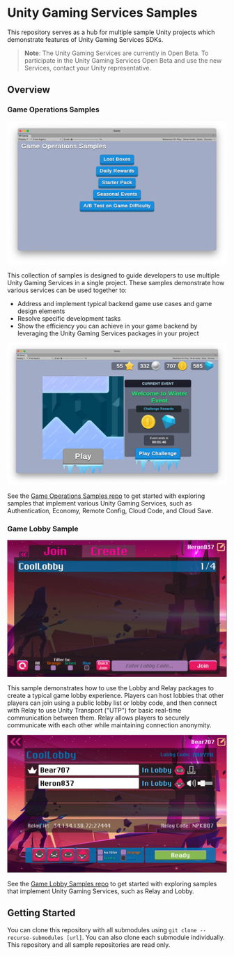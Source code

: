 # Unity Gaming Services Samples

This repository serves as a hub for multiple sample Unity projects which demonstrate features of Unity Gaming Services SDKs.

> **Note**: The Unity Gaming Services are currently in Open Beta.
To participate in the Unity Gaming Services Open Beta and use the new Services,
contact your Unity representative.

## Overview

### Game Operations Samples

![alt_text](images/game-operations-samples-screen-shot-1.png "samples starting menu")

This collection of samples is designed to guide developers to use multiple Unity Gaming Services in a single project.
These samples demonstrate how various services can be used together to:
* Address and implement typical backend game use cases and game design elements
* Resolve specific development tasks
* Show the efficiency you can achieve in your game backend by leveraging the Unity Gaming Services packages in your project

![alt_text](images/game-operations-samples-screen-shot-2.png "example of having live seasonal content in a game")

See the [Game Operations Samples repo](https://github.com/Unity-Technologies/com.unity.services.samples.game-operations)
to get started with exploring samples that implement various Unity Gaming Services,
such as Authentication, Economy, Remote Config, Cloud Code, and Cloud Save.

### Game Lobby Sample

![alt_text](images/game-lobby-samples-screen-shot-1.png "an example lobby list")

This sample demonstrates how to use the Lobby and Relay packages to create a typical game lobby experience.
Players can host lobbies that other players can join using a public lobby list or lobby code,
and then connect with Relay to use Unity Transport ("UTP") for basic real-time communication between them.
Relay allows players to securely communicate with each other while maintaining connection anonymity.

![alt_text](images/game-lobby-samples-screen-shot-2.png "an example lobby")

See the [Game Lobby Samples repo](https://github.com/Unity-Technologies/com.unity.services.samples.game-lobby)
to get started with exploring samples that implement Unity Gaming Services, such as Relay and Lobby.

## Getting Started

You can clone this repository with all submodules using `git clone --recurse-submodules [url]`.
You can also clone each submodule individually.
This repository and all sample repositories are read only.
